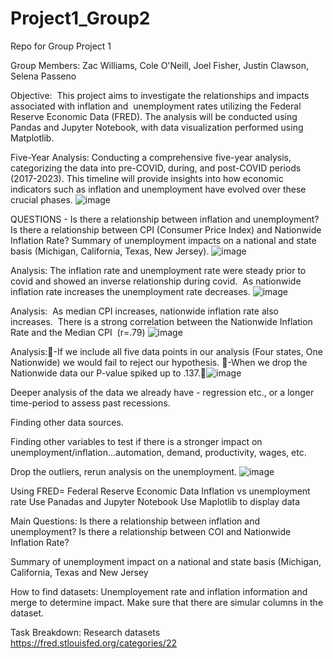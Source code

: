# Project1_Group2
Repo for Group Project 1

Group Members: Zac Williams, Cole O'Neill, Joel Fisher, Justin Clawson, Selena Passeno

Objective: 
This project aims to investigate the relationships and impacts associated with inflation and  unemployment rates utilizing the Federal Reserve Economic Data (FRED). The analysis will be conducted using Pandas and Jupyter Notebook, with data visualization performed using Matplotlib.

Five-Year Analysis:
Conducting a comprehensive five-year analysis, categorizing the data into pre-COVID, during, and post-COVID periods (2017-2023). This timeline will provide insights into how economic indicators such as inflation and unemployment have evolved over these crucial phases.
![image](https://github.com/ElZackoGrande/Project1_Group2/assets/148809798/1712cffe-f00d-4930-bd2d-bbe7a3c4e553)

QUESTIONS -
Is there a relationship between inflation and unemployment?
Is there a relationship between CPI (Consumer Price Index) and Nationwide Inflation Rate?
Summary of unemployment impacts on a national and state basis (Michigan, California, Texas, New Jersey).
![image](https://github.com/ElZackoGrande/Project1_Group2/assets/148809798/4b59161a-470d-47fa-97ae-bb601d45f5f9)

Analysis:
The inflation rate and unemployment rate were steady prior to covid and showed an inverse relationship during covid. 
As nationwide inflation rate increases the unemployment rate decreases.
![image](https://github.com/ElZackoGrande/Project1_Group2/assets/148809798/78ce711a-c785-4b7f-804a-d7b43592a492)

Analysis: 
As median CPI increases, nationwide inflation rate also increases. 
There is a strong correlation between the Nationwide Inflation Rate and the Median CPI  (r=.79)
![image](https://github.com/ElZackoGrande/Project1_Group2/assets/148809798/9a2f8e2b-f0ee-4628-a85d-df06c42dda01)

Analysis:-If we include all five data points in our analysis (Four states, One Nationwide) we would fail to reject our hypothesis. -When we drop the Nationwide data our P-value spiked up to .137.![image](https://github.com/ElZackoGrande/Project1_Group2/assets/148809798/aab24381-d12d-49ce-a314-1a0a11a1ae3c)

Deeper analysis of the data we already have - regression etc., or a longer time-period to assess past recessions.

Finding other data sources.

Finding other variables to test if there is a stronger impact on  unemployment/inflation...automation, demand, productivity, wages, etc.

Drop the outliers, rerun analysis on the unemployment.
![image](https://github.com/ElZackoGrande/Project1_Group2/assets/148809798/89490c1c-9cd5-4050-a3df-8b269064dc1a)


Using FRED= Federal Reserve Economic Data
Inflation vs unemployment rate
Use Panadas and Jupyter Notebook
Use Maplotlib to display data

Main Questions:
Is there a relationship between inflation and unemployment?
Is there a relationship between COI and Nationwide Inflation Rate?

Summary of unemployment impact on a national and state basis (Michigan, California, Texas and New Jersey

How to find datasets:
Unemployement rate and inflation information and merge to determine impact.
Make sure that there are simular columns in the dataset.

Task Breakdown:
Research datasets
https://fred.stlouisfed.org/categories/22






